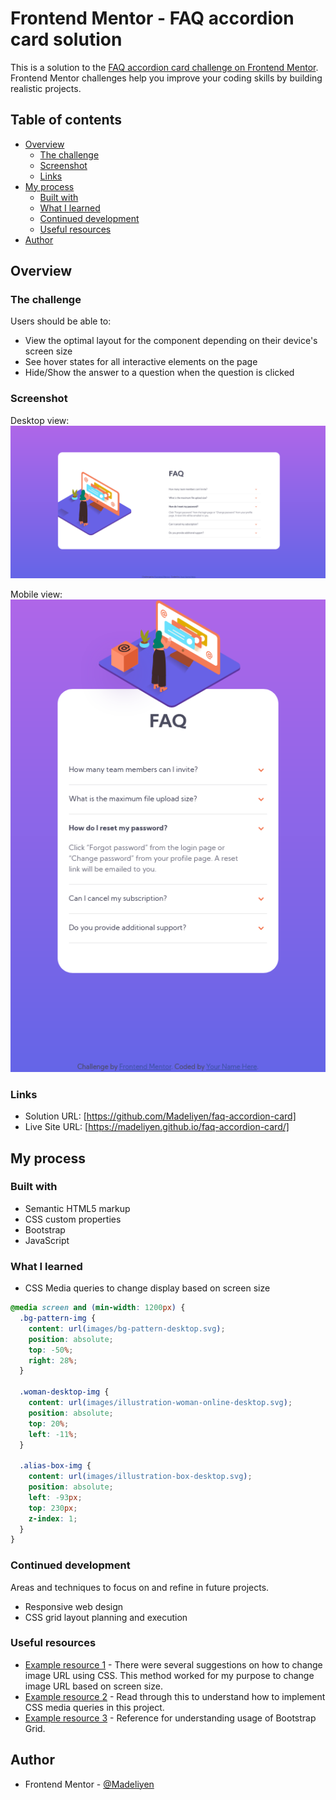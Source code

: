 # Frontend Mentor - FAQ accordion card solution

This is a solution to the [FAQ accordion card challenge on Frontend Mentor](https://www.frontendmentor.io/challenges/faq-accordion-card-XlyjD0Oam). Frontend Mentor challenges help you improve your coding skills by building realistic projects.

## Table of contents

- [Overview](#overview)
  - [The challenge](#the-challenge)
  - [Screenshot](#screenshot)
  - [Links](#links)
- [My process](#my-process)
  - [Built with](#built-with)
  - [What I learned](#what-i-learned)
  - [Continued development](#continued-development)
  - [Useful resources](#useful-resources)
- [Author](#author)

## Overview

### The challenge

Users should be able to:

- View the optimal layout for the component depending on their device's screen size
- See hover states for all interactive elements on the page
- Hide/Show the answer to a question when the question is clicked

### Screenshot

Desktop view:
![](./screenshots/Desktop-Screenshot.png)

Mobile view:
![](./screenshots/Mobile-Screenshot.png)

### Links

- Solution URL: [https://github.com/Madeliyen/faq-accordion-card]
- Live Site URL: [https://madeliyen.github.io/faq-accordion-card/]

## My process

### Built with

- Semantic HTML5 markup
- CSS custom properties
- Bootstrap
- JavaScript

### What I learned

- CSS Media queries to change display based on screen size
```css
@media screen and (min-width: 1200px) {
  .bg-pattern-img {
    content: url(images/bg-pattern-desktop.svg);
    position: absolute;
    top: -50%;
    right: 28%;
  }

  .woman-desktop-img {
    content: url(images/illustration-woman-online-desktop.svg);
    position: absolute;
    top: 20%;
    left: -11%;
  }

  .alias-box-img {
    content: url(images/illustration-box-desktop.svg);
    position: absolute;
    left: -93px;
    top: 230px;
    z-index: 1;
  }
}
```

### Continued development

Areas and techniques to focus on and refine in future projects.
- Responsive web design
- CSS grid layout planning and execution

### Useful resources

- [Example resource 1](https://stackoverflow.com/questions/2182716/is-it-possible-to-set-the-equivalent-of-a-src-attribute-of-an-img-tag-in-css) - There were several suggestions on how to change image URL using CSS. This method worked for my purpose to change image URL based on screen size.
- [Example resource 2](https://www.w3schools.com/css/css_rwd_mediaqueries.asp) - Read through this to understand how to implement CSS media queries in this project.
- [Example resource 3](https://www.w3schools.com/bootstrap/bootstrap_grid_examples.asp) - Reference for understanding usage of Bootstrap Grid.

## Author

- Frontend Mentor - [@Madeliyen](https://www.frontendmentor.io/profile/Madeliyen)
